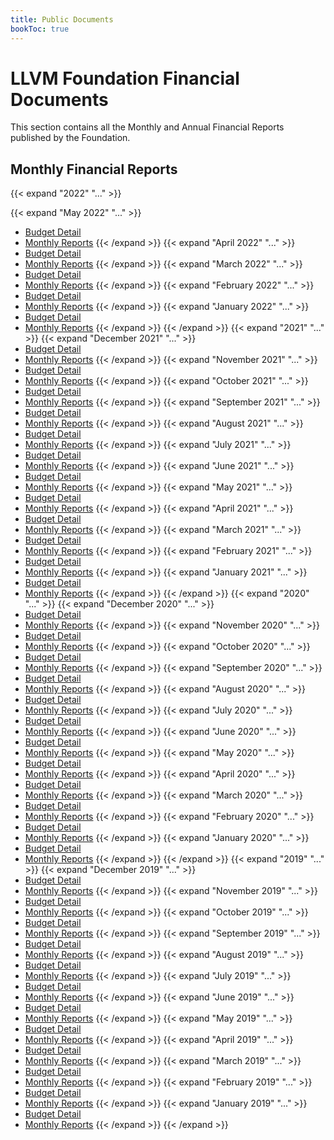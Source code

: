 ```yaml
---
title: Public Documents
bookToc: true
---
```

<!-- markdownlint-disable -->

# LLVM Foundation Financial Documents

This section contains all the Monthly and Annual Financial Reports published by
the Foundation.

## Monthly Financial Reports
{{< expand "2022" "..." >}}
<!--  {{< expand "December 2022" "..." >}}
   * [Budget Detail](/documents/finance/statements/2022/12_December/LLVM_Foundation_-_Budget_Detail.pdf)
   * [Monthly Reports](/documents/finance/statements/2022/12_December/LLVM_Foundation_-_Monthly_Reports.pdf)
  {{< /expand >}}
  {{< expand "November 2022" "..." >}}
   * [Budget Detail](/documents/finance/statements/2022/11_November/LLVM_Foundation_-_Budget_Detail.pdf)
   * [Monthly Reports](/documents/finance/statements/2022/11_November/LLVM_Foundation_-_Monthly_Reports.pdf)
  {{< /expand >}}
  {{< expand "October 2022" "..." >}}
   * [Budget Detail](/documents/finance/statements/2022/10_October/LLVM_Foundation_-_Budget_Detail.pdf)
   * [Monthly Reports](/documents/finance/statements/2022/10_October/LLVM_Foundation_-_Monthly_Reports.pdf)
  {{< /expand >}}
  {{< expand "September 2022" "..." >}}
   * [Budget Detail](/documents/finance/statements/2022/9_September/LLVM_Foundation_-_Budget_Detail.pdf)
   * [Monthly Reports](/documents/finance/statements/2022/9_September/LLVM_Foundation_-_Monthly_Reports.pdf)
  {{< /expand >}}
  {{< expand "August 2022" "..." >}}
   * [Budget Detail](/documents/finance/statements/2022/8_August/LLVM_Foundation_-_Budget_Detail.pdf)
   * [Monthly Reports](/documents/finance/statements/2022/8_August/LLVM_Foundation_-_Monthly_Reports.pdf)
  {{< /expand >}}
  {{< expand "July 2022" "..." >}}
   * [Budget Detail](/documents/finance/statements/2022/7_July/LLVM_Foundation_-_Budget_Detail.pdf)
   * [Monthly Reports](/documents/finance/statements/2022/7_July/LLVM_Foundation_-_Monthly_Reports.pdf)
  {{< /expand >}}
  {{< expand "June 2022" "..." >}}
   * [Budget Detail](/documents/finance/statements/2022/6_June/LLVM_Foundation_-_Budget_Detail.pdf)
   * [Monthly Reports](/documents/finance/statements/2022/6_June/LLVM_Foundation_-_Monthly_Reports.pdf)
  {{< /expand >}} -->
  {{< expand "May 2022" "..." >}}
   * [Budget Detail](/documents/finance/statements/2022/5_May/LLVM_Foundation_-_Budget_Detail.pdf)
   * [Monthly Reports](/documents/finance/statements/2022/5_May/LLVM_Foundation_-_Monthly_Reports.pdf)
  {{< /expand >}}
  {{< expand "April 2022" "..." >}}
   * [Budget Detail](/documents/finance/statements/2022/4_April/LLVM_Foundation_-_Budget_Detail.pdf)
   * [Monthly Reports](/documents/finance/statements/2022/4_April/LLVM_Foundation_-_Monthly_Reports.pdf)
  {{< /expand >}}
  {{< expand "March 2022" "..." >}}
   * [Budget Detail](/documents/finance/statements/2022/3_March/LLVM_Foundation_-_Budget_Detail.pdf)
   * [Monthly Reports](/documents/finance/statements/2022/3_March/LLVM_Foundation_-_Monthly_Reports.pdf)
  {{< /expand >}}
  {{< expand "February 2022" "..." >}}
   * [Budget Detail](/documents/finance/statements/2022/2_February/LLVM_Foundation_-_Budget_Detail.pdf)
   * [Monthly Reports](/documents/finance/statements/2022/2_February/LLVM_Foundation_-_Monthly_Reports.pdf)
  {{< /expand >}}
  {{< expand "January 2022" "..." >}}
   * [Budget Detail](/documents/finance/statements/2022/1_January/LLVM_Foundation_-_Budget_Detail.pdf)
   * [Monthly Reports](/documents/finance/statements/2022/1_January/LLVM_Foundation_-_Monthly_Reports.pdf)
  {{< /expand >}}
{{< /expand >}}
{{< expand "2021" "..." >}}
  {{< expand "December 2021" "..." >}}
   * [Budget Detail](/documents/finance/statements/2021/12_December/LLVM_Foundation_-_Budget_Detail.pdf)
   * [Monthly Reports](/documents/finance/statements/2021/12_December/LLVM_Foundation_-_Monthly_Reports.pdf)
  {{< /expand >}}
  {{< expand "November 2021" "..." >}}
   * [Budget Detail](/documents/finance/statements/2021/11_November/LLVM_Foundation_-_Budget_Detail.pdf)
   * [Monthly Reports](/documents/finance/statements/2021/11_November/LLVM_Foundation_-_Monthly_Reports.pdf)
  {{< /expand >}}
  {{< expand "October 2021" "..." >}}
   * [Budget Detail](/documents/finance/statements/2021/10_October/LLVM_Foundation_-_Budget_Detail.pdf)
   * [Monthly Reports](/documents/finance/statements/2021/10_October/LLVM_Foundation_-_Monthly_Reports.pdf)
  {{< /expand >}}
  {{< expand "September 2021" "..." >}}
   * [Budget Detail](/documents/finance/statements/2021/9_September/LLVM_Foundation_-_Budget_Detail.pdf)
   * [Monthly Reports](/documents/finance/statements/2021/9_September/LLVM_Foundation_-_Monthly_Reports.pdf)
  {{< /expand >}}
  {{< expand "August 2021" "..." >}}
   * [Budget Detail](/documents/finance/statements/2021/8_August/LLVM_Foundation_-_Budget_Detail.pdf)
   * [Monthly Reports](/documents/finance/statements/2021/8_August/LLVM_Foundation_-_Monthly_Reports.pdf)
  {{< /expand >}}
  {{< expand "July 2021" "..." >}}
   * [Budget Detail](/documents/finance/statements/2021/7_July/LLVM_Foundation_-_Budget_Detail.pdf)
   * [Monthly Reports](/documents/finance/statements/2021/7_July/LLVM_Foundation_-_Monthly_Reports.pdf)
  {{< /expand >}}
  {{< expand "June 2021" "..." >}}
   * [Budget Detail](/documents/finance/statements/2021/6_June/LLVM_Foundation_-_Budget_Detail.pdf)
   * [Monthly Reports](/documents/finance/statements/2021/6_June/LLVM_Foundation_-_Monthly_Reports.pdf)
  {{< /expand >}}
  {{< expand "May 2021" "..." >}}
   * [Budget Detail](/documents/finance/statements/2021/5_May/LLVM_Foundation_-_Budget_Detail.pdf)
   * [Monthly Reports](/documents/finance/statements/2021/5_May/LLVM_Foundation_-_Monthly_Reports.pdf)
  {{< /expand >}}
  {{< expand "April 2021" "..." >}}
   * [Budget Detail](/documents/finance/statements/2021/4_April/LLVM_Foundation_-_Budget_Detail.pdf)
   * [Monthly Reports](/documents/finance/statements/2021/4_April/LLVM_Foundation_-_Monthly_Reports.pdf)
  {{< /expand >}}
  {{< expand "March 2021" "..." >}}
   * [Budget Detail](/documents/finance/statements/2021/3_March/LLVM_Foundation_-_Budget_Detail.pdf)
   * [Monthly Reports](/documents/finance/statements/2021/3_March/LLVM_Foundation_-_Monthly_Reports.pdf)
  {{< /expand >}}
  {{< expand "February 2021" "..." >}}
   * [Budget Detail](/documents/finance/statements/2021/2_February/LLVM_Foundation_-_Budget_Detail.pdf)
   * [Monthly Reports](/documents/finance/statements/2021/2_February/LLVM_Foundation_-_Monthly_Reports.pdf)
  {{< /expand >}}
  {{< expand "January 2021" "..." >}}
   * [Budget Detail](/documents/finance/statements/2021/1_January/LLVM_Foundation_-_Budget_Detail.pdf)
   * [Monthly Reports](/documents/finance/statements/2021/1_January/LLVM_Foundation_-_Monthly_Reports.pdf)
  {{< /expand >}}
{{< /expand >}}
{{< expand "2020" "..." >}}
  {{< expand "December 2020" "..." >}}
   * [Budget Detail](/documents/finance/statements/2020/12_December/LLVM_Foundation_-_Budget_Detail.pdf)
   * [Monthly Reports](/documents/finance/statements/2020/12_December/LLVM_Foundation_-_Monthly_Reports.pdf)
  {{< /expand >}}
  {{< expand "November 2020" "..." >}}
   * [Budget Detail](/documents/finance/statements/2020/11_November/LLVM_Foundation_-_Budget_Detail.pdf)
   * [Monthly Reports](/documents/finance/statements/2020/11_November/LLVM_Foundation_-_Monthly_Reports.pdf)
  {{< /expand >}}
  {{< expand "October 2020" "..." >}}
   * [Budget Detail](/documents/finance/statements/2020/10_October/LLVM_Foundation_-_Budget_Detail.pdf)
   * [Monthly Reports](/documents/finance/statements/2020/10_October/LLVM_Foundation_-_Monthly_Reports.pdf)
  {{< /expand >}}
  {{< expand "September 2020" "..." >}}
   * [Budget Detail](/documents/finance/statements/2020/9_September/LLVM_Foundation_-_Budget_Detail.pdf)
   * [Monthly Reports](/documents/finance/statements/2020/9_September/LLVM_Foundation_-_Monthly_Reports.pdf)
  {{< /expand >}}
  {{< expand "August 2020" "..." >}}
   * [Budget Detail](/documents/finance/statements/2020/8_August/LLVM_Foundation_-_Budget_Detail.pdf)
   * [Monthly Reports](/documents/finance/statements/2020/8_August/LLVM_Foundation_-_Monthly_Reports.pdf)
  {{< /expand >}}
  {{< expand "July 2020" "..." >}}
   * [Budget Detail](/documents/finance/statements/2020/7_July/LLVM_Foundation_-_Budget_Detail.pdf)
   * [Monthly Reports](/documents/finance/statements/2020/7_July/LLVM_Foundation_-_Monthly_Reports.pdf)
  {{< /expand >}}
  {{< expand "June 2020" "..." >}}
   * [Budget Detail](/documents/finance/statements/2020/6_June/LLVM_Foundation_-_Budget_Detail.pdf)
   * [Monthly Reports](/documents/finance/statements/2020/6_June/LLVM_Foundation_-_Monthly_Reports.pdf)
  {{< /expand >}}
  {{< expand "May 2020" "..." >}}
   * [Budget Detail](/documents/finance/statements/2020/5_May/LLVM_Foundation_-_Budget_Detail.pdf)
   * [Monthly Reports](/documents/finance/statements/2020/5_May/LLVM_Foundation_-_Monthly_Reports.pdf)
  {{< /expand >}}
  {{< expand "April 2020" "..." >}}
   * [Budget Detail](/documents/finance/statements/2020/4_April/LLVM_Foundation_-_Budget_Detail.pdf)
   * [Monthly Reports](/documents/finance/statements/2020/4_April/LLVM_Foundation_-_Monthly_Reports.pdf)
  {{< /expand >}}
  {{< expand "March 2020" "..." >}}
   * [Budget Detail](/documents/finance/statements/2020/3_March/LLVM_Foundation_-_Budget_Detail.pdf)
   * [Monthly Reports](/documents/finance/statements/2020/3_March/LLVM_Foundation_-_Monthly_Reports.pdf)
  {{< /expand >}}
  {{< expand "February 2020" "..." >}}
   * [Budget Detail](/documents/finance/statements/2020/2_February/LLVM_Foundation_-_Budget_Detail.pdf)
   * [Monthly Reports](/documents/finance/statements/2020/2_February/LLVM_Foundation_-_Monthly_Reports.pdf)
  {{< /expand >}}
  {{< expand "January 2020" "..." >}}
   * [Budget Detail](/documents/finance/statements/2020/1_January/LLVM_Foundation_-_Budget_Detail.pdf)
   * [Monthly Reports](/documents/finance/statements/2020/1_January/LLVM_Foundation_-_Monthly_Reports.pdf)
  {{< /expand >}}
{{< /expand >}}
{{< expand "2019" "..." >}}
  {{< expand "December 2019" "..." >}}
   * [Budget Detail](/documents/finance/statements/2019/12_December/LLVM_Foundation_-_Budget_Detail.pdf)
   * [Monthly Reports](/documents/finance/statements/2019/12_December/LLVM_Foundation_-_Monthly_Reports.pdf)
  {{< /expand >}}
  {{< expand "November 2019" "..." >}}
   * [Budget Detail](/documents/finance/statements/2019/11_November/LLVM_Foundation_-_Budget_Detail.pdf)
   * [Monthly Reports](/documents/finance/statements/2019/11_November/LLVM_Foundation_-_Monthly_Reports.pdf)
  {{< /expand >}}
  {{< expand "October 2019" "..." >}}
   * [Budget Detail](/documents/finance/statements/2019/10_October/LLVM_Foundation_-_Budget_Detail.pdf)
   * [Monthly Reports](/documents/finance/statements/2019/10_October/LLVM_Foundation_-_Monthly_Reports.pdf)
  {{< /expand >}}
  {{< expand "September 2019" "..." >}}
   * [Budget Detail](/documents/finance/statements/2019/9_September/LLVM_Foundation_-_Budget_Detail.pdf)
   * [Monthly Reports](/documents/finance/statements/2019/9_September/LLVM_Foundation_-_Monthly_Reports.pdf)
  {{< /expand >}}
  {{< expand "August 2019" "..." >}}
   * [Budget Detail](/documents/finance/statements/2019/8_August/LLVM_Foundation_-_Budget_Detail.pdf)
   * [Monthly Reports](/documents/finance/statements/2019/8_August/LLVM_Foundation_-_Monthly_Reports.pdf)
  {{< /expand >}}
  {{< expand "July 2019" "..." >}}
   * [Budget Detail](/documents/finance/statements/2019/7_July/LLVM_Foundation_-_Budget_Detail.pdf)
   * [Monthly Reports](/documents/finance/statements/2019/7_July/LLVM_Foundation_-_Monthly_Reports.pdf)
  {{< /expand >}}
  {{< expand "June 2019" "..." >}}
   * [Budget Detail](/documents/finance/statements/2019/6_June/LLVM_Foundation_-_Budget_Detail.pdf)
   * [Monthly Reports](/documents/finance/statements/2019/6_June/LLVM_Foundation_-_Monthly_Reports.pdf)
  {{< /expand >}}
  {{< expand "May 2019" "..." >}}
   * [Budget Detail](/documents/finance/statements/2019/5_May/LLVM_Foundation_-_Budget_Detail.pdf)
   * [Monthly Reports](/documents/finance/statements/2019/5_May/LLVM_Foundation_-_Monthly_Reports.pdf)
  {{< /expand >}}
  {{< expand "April 2019" "..." >}}
   * [Budget Detail](/documents/finance/statements/2019/4_April/LLVM_Foundation_-_Budget_Detail.pdf)
   * [Monthly Reports](/documents/finance/statements/2019/4_April/LLVM_Foundation_-_Monthly_Reports.pdf)
  {{< /expand >}}
  {{< expand "March 2019" "..." >}}
   * [Budget Detail](/documents/finance/statements/2019/3_March/LLVM_Foundation_-_Budget_Detail.pdf)
   * [Monthly Reports](/documents/finance/statements/2019/3_March/LLVM_Foundation_-_Monthly_Reports.pdf)
  {{< /expand >}}
  {{< expand "February 2019" "..." >}}
   * [Budget Detail](/documents/finance/statements/2019/2_February/LLVM_Foundation_-_Budget_Detail.pdf)
   * [Monthly Reports](/documents/finance/statements/2019/2_February/LLVM_Foundation_-_Monthly_Reports.pdf)
  {{< /expand >}}
  {{< expand "January 2019" "..." >}}
   * [Budget Detail](/documents/finance/statements/2019/1_January/LLVM_Foundation_-_Budget_Detail.pdf)
   * [Monthly Reports](/documents/finance/statements/2019/1_January/LLVM_Foundation_-_Monthly_Reports.pdf)
  {{< /expand >}}
{{< /expand >}}

